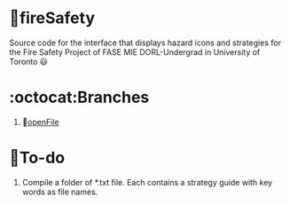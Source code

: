 # :fire_engine:fireSafety
Source code for the interface that displays hazard icons and strategies for the Fire Safety Project of FASE MIE DORL-Undergrad in University of Toronto :smiley:

# :octocat:Branches
1. :open_file_folder:[openFile](tree/openFile#readme)

# :round_pushpin:To-do
1. Compile a folder of *.txt file. Each contains a strategy guide with key words as file names.
